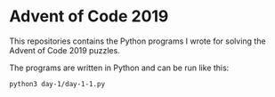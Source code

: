 # Advent of Code 2019

This repositories contains the Python programs I wrote for solving the Advent of Code 2019 puzzles.

The programs are written in Python and can be run like this:

```sh
python3 day-1/day-1-1.py
```
